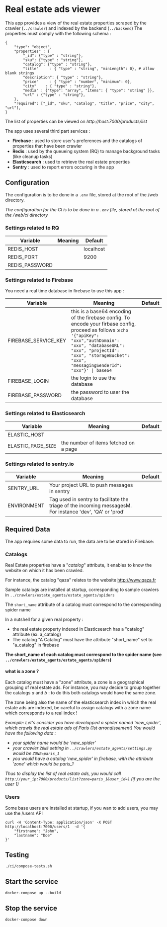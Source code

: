 # Real estate ads viewer

This app provides a view of the real estate properties scraped by the crawler (`../crawler`) and indexed by the backend (`../backend`)
The properties must comply with the following schema :

```
{
    "type": "object",
    "properties" : {
        "_id": {"type" : "string"},
        "sku": {"type" : "string"},
        "catalog": {"type" : "string"},
        "title"     : { "type" : "string", "minLength": 0}, # allow blank strings
        "description": { "type" : "string"},
        "price"     : { "type" : "number", "minimum": 0},
        "city"    : { "type" : "string"},
        "media" : {"type": "array", "items": { "type": "string" }},
        "url" : {"type" : "string"},
    },
    "required": ["_id", "sku", "catalog", "title", "price", "city", "url"],
}
```

The list of properties can be viewed on *http://host:7000/products/list*

The app uses several third part services :
* __Firebase__ : used to store user's preferences and the catalogs of properties that have been crawler
* __Redis__ : used by the queueing system (RQ) to manage background tasks (like cleanup tasks)
* __Elasticsearch__ : used to retrieve the real estate properties
* __Sentry__ : used to report errors occuring in the app

## Configuration

The configuration is to be done in a `.env` file, stored at the root of the /web directory.

_The configuration for the CI is to be done in a `.env` file, stored at the root of the /web/ci directory_

### Settings related to RQ

| Variable| Meaning | Default
| ---- | --- | ---
| REDIS_HOST | | localhost
| REDIS_PORT | | 9200
| REDIS_PASSWORD | |

### Settings related to Firebase

You need a real time database in firebase to use this app :

| Variable| Meaning | Default
| ---- | --- | ---
| FIREBASE_SERVICE_KEY | this is a base64 encoding of the firebase config. To encode your firbase config, proceed as follows :`echo '{"apiKey": "xxx","authDomain": "xxx", "databaseURL": "xxx", "projectId": "xxx", "storageBucket": "xxx", "messagingSenderId": "xxx"}' \| base64` |
| FIREBASE_LOGIN | the login to use the database |
| FIREBASE_PASSWORD | the password to user the database |

### Settings related to Elasticsearch

| Variable| Meaning | Default
| ---- | --- | ---
| ELASTIC_HOST | |
| ELASTIC_PAGE_SIZE | the number of items fetched on a page |

### Settings related to sentry.io

| Variable| Meaning | Default
| ---- | --- | ---
| SENTRY_URL | Your project URL to push messages in sentry |
| ENVIRONMENT | Tag used in sentry to facilitate the triage of the incoming messagesM. For instance 'dev', 'QA' or 'prod'  |

## Required Data

The app requires some data to run, the data are to be stored in Firebase:

### Catalogs

Real Estate properties have a "_catalog_" attribute, it enables to know the website on which it has been crawled.

For instance, the catalog "qaza" relates to the website http://www.qaza.fr

Sample catalogs are installed at startup, corresponding to sample crawlers in  `../crawlers/estate_agents/estate_agents/spiders`

The `short_name` attribute of a catalog must correspond to the corresponding spider name

In a nutshell for a given real property :
* the real estate property indexed in Elasticsearch has a "catalog" attribute (ex: a_catalog)
* The catalog "A Catalog" must have the attribute "short_name" set to "a_catalog" in firebase

**The short_name of each catalog must correspond to the spider name (see `../crawlers/estate_agents/estate_agents/spiders`)**

#### what is a zone ?

Each catalog must have a "zone" attribute, a zone is a geographical grouping of real estate ads. For instance, you may decide to group together the catalogs _a_ and _b_ : to do this both catalogs would have the same zone.

The zone being also the name of the elasticsearch index in which the real estate ads are indexed, be careful to assign catalogs with a zone name which corresponds to a real index !

_Example:_
_Let's consider you have developped a spider named 'new_spider', which crawls the real estate ads of Paris (1st arrondissement)_
_You would have the following data :_

* _your spider name would be 'new_spider'_
* _your crawler `ZONE` setting in `../crawlers/estate_agents/settings.py` would be `ZONE=paris_1`_
* _you would have a catalog 'new_spider' in firebase, with the attribute 'zone' which would be paris_1_

_Thus to display the list of real estate ads, you would call `http://your_ip:7000/products/list?zone=paris_1&user_id=1` (if you are the user 1)_

### Users

Some base users are installed at startup, if you wan to add users, you may use the /users API
```
curl -H 'Content-Type: application/json' -X POST http://localhost:7000/users/1  -d '{
    "firstname": "John",
    "lastname": "Doe"
}'
```

## Testing

```
./ci/compose-tests.sh
```

## Start the service

```
docker-compose up --build
```

## Stop the service

```
docker-compose down
```
